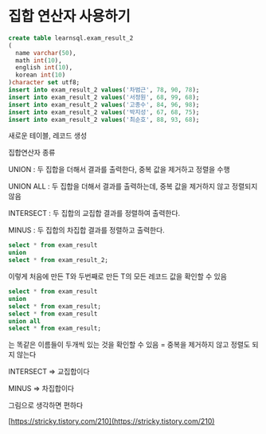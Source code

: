 # 집합 연산자 사용하기

```sql
create table learnsql.exam_result_2
(
  name varchar(50),
  math int(10),
  english int(10),
  korean int(10)
)character set utf8;
insert into exam_result_2 values('차범근', 78, 90, 78);
insert into exam_result_2 values('서정원', 68, 99, 68);
insert into exam_result_2 values('고종수', 84, 96, 98);
insert into exam_result_2 values('박지성', 67, 68, 75);
insert into exam_result_2 values('최순호', 88, 93, 68);
```

새로운 테이블, 레코드 생성

집합연산자 종류

UNION : 두 집합을 더해서 결과를 출력한다, 중복 값을 제거하고 정렬을 수행

UNION ALL : 두 집합을 더해서 결과를 출력하는데, 중복 값을 제거하지 않고 정렬되지 않음

INTERSECT : 두 집합의 교집합 결과를 정렬하여 출력한다.

MINUS : 두 집합의 차집합 결과를 정렬하고 출력한다.

```sql
select * from exam_result
union
select * from exam_result_2;
```

이렇게 처음에 만든 T와 두번째로 만든 T의 모든 레코드 값을 확인할 수 있음

```sql
select * from exam_result
union 
select * from exam_result;
select * from exam_result
union all
select * from exam_result;
```

는 똑같은 이름들이 두개씩 있는 것을 확인할 수 있음 = 중복을 제거하지 않고 정렬도 되지 않는다

INTERSECT => 교집합이다

MINUS => 차집합이다

그림으로 생각하면 편하다

[https://stricky.tistory.com/210](https://stricky.tistory.com/210)
